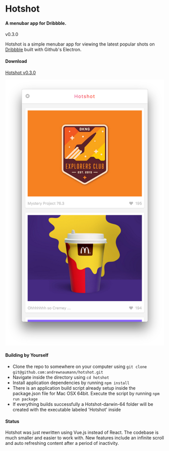 # Hotshot
#### A menubar app for Dribbble.
v0.3.0

Hotshot is a simple menubar app for viewing the latest popular shots on [Dribbble](http://dribbble.com) built with Github's Electron.

#### Download
[Hotshot v0.3.0](https://github.com/andrewnaumann/hotshot/releases/download/0.3.0/Hotshot.zip)

![](./appscreenshot.png)

#### Building by Yourself
- Clone the repo to somewhere on your computer using `git clone git@github.com:andrewnaumann/hotshot.git`
- Navigate inside the directory using `cd hotshot`
- Install application dependencies by running `npm install`
- There is an application build script already setup inside the package.json file for Mac OSX 64bit. Execute the script by running `npm run package`
- If everything builds successfully a Hotshot-darwin-64 folder will be created with the executable labeled 'Hotshot' inside

#### Status
Hotshot was just rewritten using Vue.js instead of React.
The codebase is much smaller and easier to work with.
New features include an infinite scroll and auto refreshing content after a period of inactivity.
